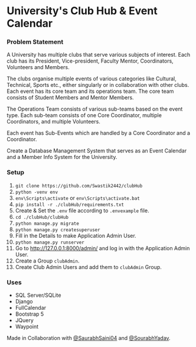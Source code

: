 # University's Club Hub & Event Calendar
### Problem Statement
A University has multiple clubs that serve various subjects of interest. Each club has its President, Vice-president, Faculty Mentor, Coordinators, Volunteers and Members.

The clubs organise multiple events of various categories like Cultural, Technical, Sports etc., either singularly or in collaboration with other clubs.
Each event has its core team and its operations team. The core team consists of Student Members and Mentor Members.

The Operations Team consists of various sub-teams based on the event type. Each sub-team consists of one Core Coordinator, multiple Coordinators, and multiple Volunteers.

Each event has Sub-Events which are handled by a Core Coordinator and a Coordinator.

Create a Database Management System that serves as an Event Calendar and a Member Info System for the University.

### Setup
1. `git clone https://github.com/Swastik2442/clubHub`
2. `python -venv env`
3. `env\Scripts\activate` or `env\Scripts\activate.bat`
4. `pip install -r ./clubHub/requirements.txt`
5. Create & Set the `.env` file according to `.envexample` file.
6. `cd ./clubHub/clubHub`
7. `python manage.py migrate`
8. `python manage.py createsuperuser`
9. Fill in the Details to make Application Admin User.
10. `python manage.py runserver`
11. Go to http://127.0.0.1:8000/admin/ and log in with the Application Admin User.
12. Create a Group `clubAdmin`.
13. Create Club Admin Users and add them to `clubAdmin` Group.

### Uses
* SQL Server/SQLite
* Django
* FullCalendar
* Bootstrap 5
* JQuery
* Waypoint

Made in Collaboration with [@SaurabhSaini04](https://github.com/SaurabhSaini04) and [@SourabhYadav](#).